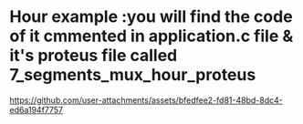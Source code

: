 # Hour example :you will find the code of it cmmented in application.c file & it's proteus file called 7_segments_mux_hour_proteus

https://github.com/user-attachments/assets/bfedfee2-fd81-48bd-8dc4-ed6a194f7757


